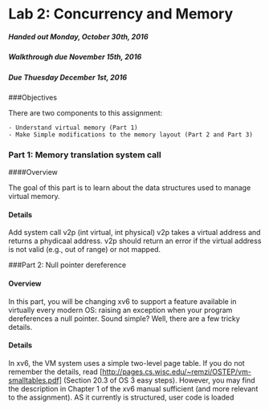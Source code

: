 # Lab 2: Concurrency and Memory

##### Handed out Monday, October 30th, 2016

##### Walkthrough due November 15th, 2016

##### Due Thuesday December 1st, 2016


###Objectives

There are two components to this assignment:

```
- Understand virtual memory (Part 1)
- Make Simple modifications to the memory layout (Part 2 and Part 3)
```

### Part 1: Memory translation system call

####Overview

The goal of this part is to learn about the data structures used to manage virtual memory.

#### Details

Add system call v2p (int virtual, int physical) v2p takes a virtual address and returns a phydicaal address. v2p should return an error if the virtual address is not valid (e.g., out of range) or not mapped.

###Part 2: Null pointer dereference

#### Overview

In this part, you will be changing xv6 to support a feature available in virtually every modern OS: raising an exception when your program dereferences a null pointer. Sound simple? Well, there are a few tricky details.

#### Details

In xv6, the VM system uses a simple two-level page table. If you do not remember the details, read [http://pages.cs.wisc.edu/~remzi/OSTEP/vm-smalltables.pdf] (Section 20.3 of OS 3 easy steps). However, you may find the description in Chapter 1 of the xv6 manual sufficient (and more relevant to the assignment). AS it currently is structured, user code is loaded
